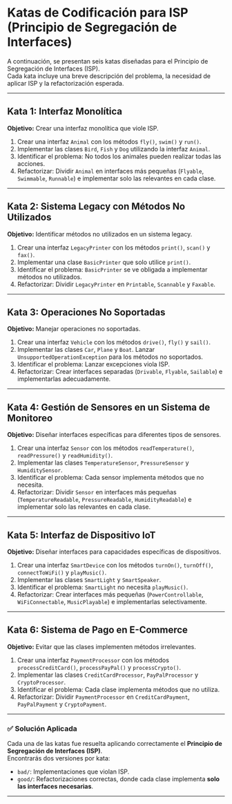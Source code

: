 # Katas de Codificación para ISP (Principio de Segregación de Interfaces)

A continuación, se presentan seis katas diseñadas para el Principio de Segregación de Interfaces (ISP).  
Cada kata incluye una breve descripción del problema, la necesidad de aplicar ISP y la refactorización esperada.

---

## Kata 1: **Interfaz Monolítica**
**Objetivo:** Crear una interfaz monolítica que viole ISP.

1. Crear una interfaz `Animal` con los métodos `fly()`, `swim()` y `run()`.
2. Implementar las clases `Bird`, `Fish` y `Dog` utilizando la interfaz `Animal`.
3. Identificar el problema: No todos los animales pueden realizar todas las acciones.
4. Refactorizar: Dividir `Animal` en interfaces más pequeñas (`Flyable`, `Swimmable`, `Runnable`) e implementar solo las relevantes en cada clase.

---

## Kata 2: **Sistema Legacy con Métodos No Utilizados**
**Objetivo:** Identificar métodos no utilizados en un sistema legacy.

1. Crear una interfaz `LegacyPrinter` con los métodos `print()`, `scan()` y `fax()`.
2. Implementar una clase `BasicPrinter` que solo utilice `print()`.
3. Identificar el problema: `BasicPrinter` se ve obligada a implementar métodos no utilizados.
4. Refactorizar: Dividir `LegacyPrinter` en `Printable`, `Scannable` y `Faxable`.

---

## Kata 3: **Operaciones No Soportadas**
**Objetivo:** Manejar operaciones no soportadas.

1. Crear una interfaz `Vehicle` con los métodos `drive()`, `fly()` y `sail()`.
2. Implementar las clases `Car`, `Plane` y `Boat`. Lanzar `UnsupportedOperationException` para los métodos no soportados.
3. Identificar el problema: Lanzar excepciones viola ISP.
4. Refactorizar: Crear interfaces separadas (`Drivable`, `Flyable`, `Sailable`) e implementarlas adecuadamente.

---

## Kata 4: **Gestión de Sensores en un Sistema de Monitoreo**
**Objetivo:** Diseñar interfaces específicas para diferentes tipos de sensores.

1. Crear una interfaz `Sensor` con los métodos `readTemperature()`, `readPressure()` y `readHumidity()`.
2. Implementar las clases `TemperatureSensor`, `PressureSensor` y `HumiditySensor`.
3. Identificar el problema: Cada sensor implementa métodos que no necesita.
4. Refactorizar: Dividir `Sensor` en interfaces más pequeñas (`TemperatureReadable`, `PressureReadable`, `HumidityReadable`) e implementar solo las relevantes en cada clase.

---

## Kata 5: **Interfaz de Dispositivo IoT**
**Objetivo:** Diseñar interfaces para capacidades específicas de dispositivos.

1. Crear una interfaz `SmartDevice` con los métodos `turnOn()`, `turnOff()`, `connectToWiFi()` y `playMusic()`.
2. Implementar las clases `SmartLight` y `SmartSpeaker`.
3. Identificar el problema: `SmartLight` no necesita `playMusic()`.
4. Refactorizar: Crear interfaces más pequeñas (`PowerControllable`, `WiFiConnectable`, `MusicPlayable`) e implementarlas selectivamente.

---

## Kata 6: **Sistema de Pago en E-Commerce**
**Objetivo:** Evitar que las clases implementen métodos irrelevantes.

1. Crear una interfaz `PaymentProcessor` con los métodos `processCreditCard()`, `processPayPal()` y `processCrypto()`.
2. Implementar las clases `CreditCardProcessor`, `PayPalProcessor` y `CryptoProcessor`.
3. Identificar el problema: Cada clase implementa métodos que no utiliza.
4. Refactorizar: Dividir `PaymentProcessor` en `CreditCardPayment`, `PayPalPayment` y `CryptoPayment`.

---

### ✅ Solución Aplicada

Cada una de las katas fue resuelta aplicando correctamente el **Principio de Segregación de Interfaces (ISP)**.  
Encontrarás dos versiones por kata:

- `bad/`: Implementaciones que violan ISP.
- `good/`: Refactorizaciones correctas, donde cada clase implementa **solo las interfaces necesarias**.

---
